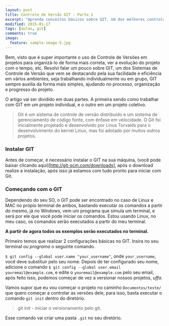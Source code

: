 ```yaml
---
layout: post
title: Controle de Versão GIT - Parte 1
excerpt: "Aprenda conceitos básicos sobre GIT. Um dos melhores controladores de versão da atualidade."
modified: 2015-01-17
tags: [aulas, git]
comments: true
image:
  feature: sample-image-5.jpg
---
```



Bem, visto que é super importante o uso de Controle de Versões em projetos para organizá-lo de forma mais correta, ver a evolução do projeto com o tempo, etc. Resolvi falar um pouco sobre GIT, um dos Sistemas de Controle de Versão que vem se destacando pela sua facilidade e eficiência em vários ambientes, seja trabalhando individualmente ou em grupo, GIT sempre auxilia da forma mais simples, ajudando no processo, organização e progresso do projeto.

O artigo vai ser dividido em duas partes. A primeira sendo como trabalhar com GIT em um projeto individual, e o outro em um projeto coletivo. 

> Git é um sistema de controle de versão distribuído e um sistema de gerenciamento de código fonte, com ênfase em velocidade. O Git foi inicialmente projetado e desenvolvido por Linus Torvalds para o desenvolvimento do kernel Linux, mas foi adotado por muitos outros projetos. 

### Instalar GIT

Antes de começar, é necessário instalar o GIT na sua máquina, (você pode baixar clicando aqui)[http://git-scm.com/downloads], após o download realize a instalação, após isso já estamos com tudo pronto para iniciar com Git.

### Começando com o GIT

Dependendo do seu SO, o GIT pode ser encontrado no caso de Linux e MAC no própio terminal de ambos, bastando executar os comandos a partir do mesmo, já no Windows, vem um programa que simula um terminal, e será por ele que você pode iniciar os comandos. Estou usando Linux, no meu caso, os comandos serão executados a partir do meu terminal.

**A partir de agora todos os exemplos serão executados no terminal.**

Primeiro temos que realizar 2 configurações básicas no GIT. Insira no seu terminal *ou programa* o seguinte comando. 

`$ git config --global user.name "your_username"`, onde `your_username`, você deve substituir pelo seu nome. Depois de ter configurado seu nome, adicione o comando `$ git config --global user.email youremail@example.com`, e edite o `youremail@example.com` pelo seu email, após feito isso, podemos começar de vez a versionar nossos projetos, *uffa*.

Vamos supor que eu vou começar o projeto no caminho `Documentos/teste/` que quero começar a controlar as versões dele, para isso, basta executar o comando `git init` dentro do diretório.

> git init - iniciar o versionamento pelo git.

Esse comando vai criar uma pasta `.git` no seu diretório. 




